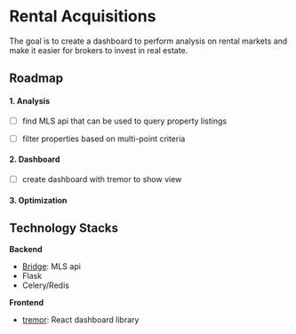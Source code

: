 # Rental Acquisitions

The goal is to create a dashboard to perform analysis on rental markets and make it easier for brokers to invest in real estate.

## Roadmap

#### 1. Analysis

- [ ] find MLS api that can be used to query property listings 
- [ ] filter properties based on multi-point criteria


#### 2. Dashboard

- [ ] create dashboard with tremor to show view

#### 3. Optimization


## Technology Stacks

**Backend**
- [Bridge](https://bridgedataoutput.com/docs/platform/): MLS api
- Flask
- Celery/Redis

**Frontend**
- [tremor](https://github.com/tremorlabs/tremor): React dashboard library
